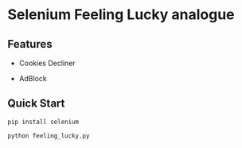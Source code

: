 # Selenium Feeling Lucky analogue

## Features

- Cookies Decliner

- AdBlock

## Quick Start

```shell
pip install selenium

python feeling_lucky.py
```
